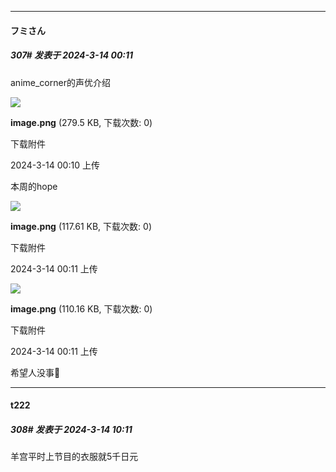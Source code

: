 ﻿
*****

####  フミさん  
##### 307#       发表于 2024-3-14 00:11

anime_corner的声优介绍

<img src="https://img.saraba1st.com/forum/202403/14/001043awht23jhc33lbved.png" referrerpolicy="no-referrer">

<strong>image.png</strong> (279.5 KB, 下载次数: 0)

下载附件

2024-3-14 00:10 上传

本周的hope

<img src="https://img.saraba1st.com/forum/202403/14/001127mbo32ovojw5i1umm.png" referrerpolicy="no-referrer">

<strong>image.png</strong> (117.61 KB, 下载次数: 0)

下载附件

2024-3-14 00:11 上传

<img src="https://img.saraba1st.com/forum/202403/14/001136kd0r0ovsmccmjrsh.png" referrerpolicy="no-referrer">

<strong>image.png</strong> (110.16 KB, 下载次数: 0)

下载附件

2024-3-14 00:11 上传

希望人没事🙏


*****

####  t222  
##### 308#       发表于 2024-3-14 10:11

羊宫平时上节目的衣服就5千日元

